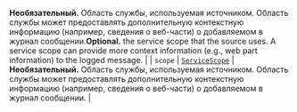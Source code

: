 <span data-ttu-id="adb08-p102">__Необязательный.__ Область службы, используемая источником. Область службы может предоставлять дополнительную контекстную информацию (например, сведения о веб-части) о добавляемом в журнал сообщении.</span><span class="sxs-lookup"><span data-stu-id="adb08-p102">__Optional.__ the service scope that the source uses. A service scope can provide more context information (e.g., web part information) to the logged message.</span></span> |
| `scope`    | [`ServiceScope`](../sp-core-library/servicescope.md) | __Необязательный.__ Область службы, используемая источником. Область службы может предоставлять дополнительную контекстную информацию (например, сведения о веб-части) о добавляемом в журнал сообщении. |


